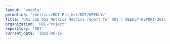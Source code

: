 ```yaml
---
layout: 'weekly'
permalink: '/metrics/HDI-Project/RDT/WEEKLY/'
title: 'DAI Lab OSS Metrics Metrics report for RDT | WEEKLY-REPORT-2019-06-16'
organization: 'HDI-Project'
repository: 'RDT'
current_date: '2019-06-16'
---
```

